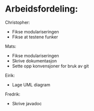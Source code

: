 # Arbeidsfordeling:

Christopher:
- Fikse modulariseringen
- Fikse at testene funker

Mats:
- Fikse modulariseringen
- Skrive dokumentasjon
- Sette opp konvensjoner for bruk av git

Eirik:
- Lage UML diagram

Fredrik:
- Skrive javadoc




